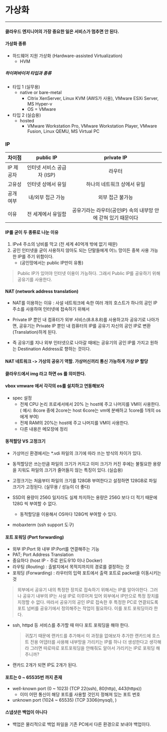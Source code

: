 # 가상화
___
#### 클라우드 엔지니어의 가장 중요한 일은 서비스가 멈추면 안 된다.

#### 가상화 종류
- 하드웨어 지원 가상화 (Hardware-assisted Virtualization)
  - HVM 

##### 하이퍼바이저 타입과 종류
- 타입 1 (실무용)
  - native or bare-metal
    - Citrix XenServer, Linux KVM (AWS가 사용), VMware ESXi Server, MS Hyper-v
    - OS = VMware
- 타입 2 (실습용)
  - hosted
    - VMware Workstation Pro, VMware Workstation Player, VMware Fusion, Linux QEMU, MS Virtual PC


### IP
|차이점|public IP|private IP|
|:--|:--:|:--:|
|IP 제공자|인터넷 서비스 공급자 (ISP)|라우터|
|고유성|인터넷 상에서 유일|하나의 네트워크 상에서 유일|
|공개 여부|내/외부 접근 가능|외부 접근 불가능|
|이유|전 세계에서 유일함|공유기라는 라우터(공인IP) 속의 내부망 안에 갇혀 있기 때문이다|

#### IP를 굳이 두 종류로 나눈 이유
1) IPv4 주소의 낭비를 막고 (전 세계 40억개 밖에 없기 때문)
2) 공인 인터넷을 굳이 사용하지 않아도 되는 단말들에게 어느 망이든 중복 사용 가능한 IP를 주기 위함이다.
    - (공인망에서는 public IP만이 유통) 
   
> Public IP가 있어야 인터넷 이용이 가능하다.
> 그래서 Public IP를 공유하기 위해 공유기를 사용한다.

#### NAT (network address translation)
- NAT를 이용하는 이유 : 사설 네트워크에 속한 여러 개의 호스트가 하나의 공인 IP 주소를 사용하여 인터넷에 접속하기 위해서

- Private IP 뿐인 내 컴퓨터가 외부 서비스(8.8.8.8)를 사용하고자 공유기로 나아가면, 공유기는 Private IP 뿐인 내 컴퓨터의 IP를 공유기 자신의 공인 IP로 변환(Translation)하게 된다.
- 즉 공유기를 지나 외부 인터넷으로 나아갈 때에는 공유기의 공인 IP를 가지고 원하는 Destination Address로 향하는 것이다.

#### NAT 네트워크 -> 가상의 공유기 역할. 가상머신끼리 통신 가능하게 가상 IP 할당

#### 클라우드에서 img 라고 하면 os 를 의미한다.

#### vbox vmware 에서 각각의 os를 설치하고 연동해보자
  - spec 설정 
    - 전체 CPU 논리 프로세서에서 20% 는 host에 주고 나머지를 VM이 사용한다. ( 예시: 8core 중에 2core는 host 6core는 vm에 분배하고 1core를 1개의 os에게 부여)
    - 전체 RAM의 20%는 host에 주고 나머지를 VM이 사용한다.
    - 다른 내용은 메모장에 정리

#### 동적할당 VS 고정크기
- 가상머신 환경에서는 *.vdi 파일의 크기에 따라 쓰는 방식의 차이가 있다.
- 동적할당은 쓰는만큼 파일의 크기가 커지고 이미 크기가 커진 후에는 불필요한 용량을 지워도 파일의 크기가 줄어들지 않는 특징이 있다. (실습용)
- 고정크기는 처음부터 파일의 크기를 128GB 부여한다고 설정하면 128GB로 파일 크기가 고정된다. (실무용 / 성능이 더 좋다)
- SSD의 용량이 256G 일지라도 실제 차지하는 용량은 256G 보다 더 적기 때문에 128G 씩 부여할 수 없다.
  - 동적할당을 이용해서 OS마다 128G씩 부여할 수 있다.

- mobaxterm (ssh support 도구)

#### 포트 포워딩 (Port forwarding)
- 외부 IP:Port 와 내부 IP:Port를 연결해주는 기능
- PAT; Port Address Translation
- 중요하다 (host IP - 주로 윈도우10 이나 Docker)
- 라우팅 (Routing) : 출발지에서 목적지까지의 경로를 결정하는 것
- 포워딩 (Forwarding) : 라우터의 입력 포트에서 출력 포트로 packet을 이동시키는 것
> 외부에서 공유기 내의 특정한 장치로 접속하기 위해서는 IP를 알아야한다.
> 그러나 공유기 내부의 IP는 사설 IP로 이루어져 있어 외부에서 IP만으로 특정 장치를 지정할 수 없다.
> 따라서 공유기의 공인 IP로 접속한 후 특정한 PC로 연결되도록 포트 넘버를 공유기에서 정의해주는 작업이 필요하다.
> 이를 포트 포워딩이라 한다.
- ssh, httpd 등 서비스를 추가할 때 마다 포트 포워딩을 해야 한다.
  > 귀찮기 때문에 랜카드를 추가해서 이 과정을 없애보자
  > 추가한 랜카드에 호스트 전용 어댑터를 사용해 내부망을 가리키는 IP를 하나 더 생성한다고 생각해라
  > 그러면 따로따로 포트포워딩을 안해줘도 알아서 가리키는 IP로 포워딩 해주니까?
- 랜카드 2개가 되면 IP도 2개가 된다.

#### 포트는 0 ~ 65535번 까지 존재
- well-known port (0 ~ 1023) (TCP 22(ssh), 80(http), 443(https))
  - 이미 어떤 통신이 해당 포트를 사용할 것인지 정해져 있는 포트 번호
- unknown port (1024 ~ 65535) (TCP 3306(mysql), )

#### 스냅샷은 백업이 아니다
- 백업은 물리적으로 백업 파일을 기존 PC에서 다른 환경으로 보내야 백업이다.
